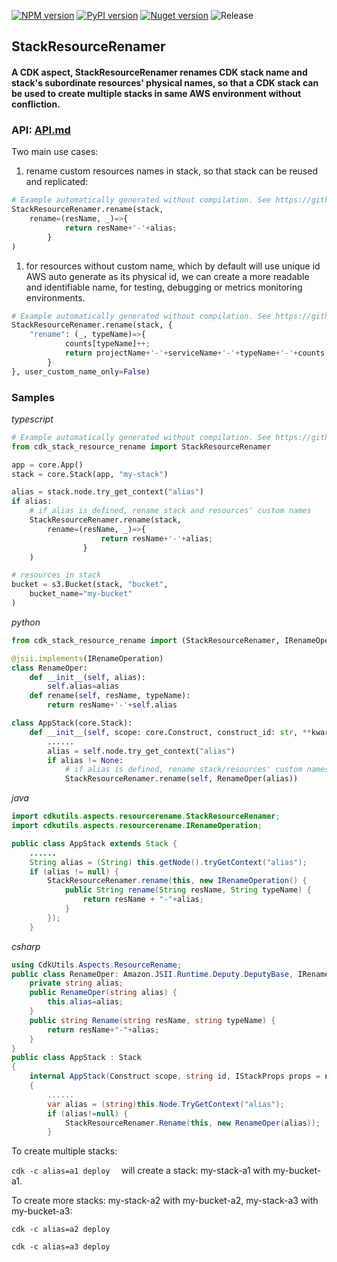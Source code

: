 [![NPM version](https://badge.fury.io/js/cdk-stack-resource-rename.svg)](https://badge.fury.io/js/cdk-stack-resource-rename)
[![PyPI version](https://badge.fury.io/py/cdk-stack-resource-rename.svg)](https://badge.fury.io/py/cdk-stack-resource-rename)
[![Nuget version](https://badge.fury.io/nu/cdk-stack-resource-rename.svg)](https://badge.fury.io/nu/CdkUtils.Aspects.ResourceRename)
![Release](https://github.com/yglcode/cdk-stack-resource-rename/workflows/Release/badge.svg)

## StackResourceRenamer

#### A CDK aspect, StackResourceRenamer renames CDK stack name and stack's subordinate resources' physical names, so that a CDK stack can be used to create multiple stacks in same AWS environment without confliction.

### API: [API.md](https://github.com/yglcode/cdk-stack-resource-rename/blob/main/API.md)

Two main use cases:

1. rename custom resources names in stack, so that stack can be reused and replicated:

```python
# Example automatically generated without compilation. See https://github.com/aws/jsii/issues/826
StackResourceRenamer.rename(stack,
    rename=(resName, _)=>{
            return resName+'-'+alias;
        }
)
```

1. for resources without custom name, which by default will use unique id AWS auto generate as its physical id, we can create a more readable and identifiable name, for testing, debugging or metrics monitoring environments.

```python
# Example automatically generated without compilation. See https://github.com/aws/jsii/issues/826
StackResourceRenamer.rename(stack, {
    "rename": (_, typeName)=>{
            counts[typeName]++;
            return projectName+'-'+serviceName+'-'+typeName+'-'+counts[typeName];
        }
}, user_custom_name_only=False)
```

### Samples

*typescript*

```python
# Example automatically generated without compilation. See https://github.com/aws/jsii/issues/826
from cdk_stack_resource_rename import StackResourceRenamer

app = core.App()
stack = core.Stack(app, "my-stack")

alias = stack.node.try_get_context("alias")
if alias:
    # if alias is defined, rename stack and resources' custom names
    StackResourceRenamer.rename(stack,
        rename=(resName, _)=>{
                    return resName+'-'+alias;
                }
    )

# resources in stack
bucket = s3.Bucket(stack, "bucket",
    bucket_name="my-bucket"
)
```

*python*

```python
from cdk_stack_resource_rename import (StackResourceRenamer, IRenameOperation)

@jsii.implements(IRenameOperation)
class RenameOper:
    def __init__(self, alias):
        self.alias=alias
    def rename(self, resName, typeName):
        return resName+'-'+self.alias

class AppStack(core.Stack):
    def __init__(self, scope: core.Construct, construct_id: str, **kwargs) -> None:
        ......
        alias = self.node.try_get_context("alias")
        if alias != None:
            # if alias is defined, rename stack/resources' custom names
            StackResourceRenamer.rename(self, RenameOper(alias))
```

*java*

```java
import cdkutils.aspects.resourcerename.StackResourceRenamer;
import cdkutils.aspects.resourcerename.IRenameOperation;

public class AppStack extends Stack {
    ......
    String alias = (String) this.getNode().tryGetContext("alias");
    if (alias != null) {
        StackResourceRenamer.rename(this, new IRenameOperation() {
            public String rename(String resName, String typeName) {
                return resName + "-"+alias;
            }
        });
    }
```

*csharp*

```csharp
using CdkUtils.Aspects.ResourceRename;
public class RenameOper: Amazon.JSII.Runtime.Deputy.DeputyBase, IRenameOperation {
    private string alias;
    public RenameOper(string alias) {
        this.alias=alias;
    }
    public string Rename(string resName, string typeName) {
        return resName+"-"+alias;
    }
}
public class AppStack : Stack
{
    internal AppStack(Construct scope, string id, IStackProps props = null) : base(scope, id, props)
    {
        ......
        var alias = (string)this.Node.TryGetContext("alias");
        if (alias!=null) {
            StackResourceRenamer.Rename(this, new RenameOper(alias));
        }
```

To create multiple stacks:

`cdk -c alias=a1 deploy  `
will create a stack: my-stack-a1 with my-bucket-a1.

To create more stacks: my-stack-a2 with my-bucket-a2, my-stack-a3 with my-bucket-a3:

`cdk -c alias=a2 deploy`

`cdk -c alias=a3 deploy`
